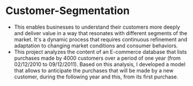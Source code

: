 # Customer-Segmentation
* This enables businesses to understand their customers more deeply and deliver value in a way that resonates with different segments of the market. It's a dynamic process that requires continuous refinement and adaptation to changing market conditions and consumer behaviors.
* This project analyzes the content of an E-commerce database that lists purchases made by   4000 customers over a period of one year (from 02/12/2010 to 09/12/2011). Based on this analysis, I developed a model that allows to anticipate the purchases that will be made by a new customer, during the following year and this, from its first purchase.
